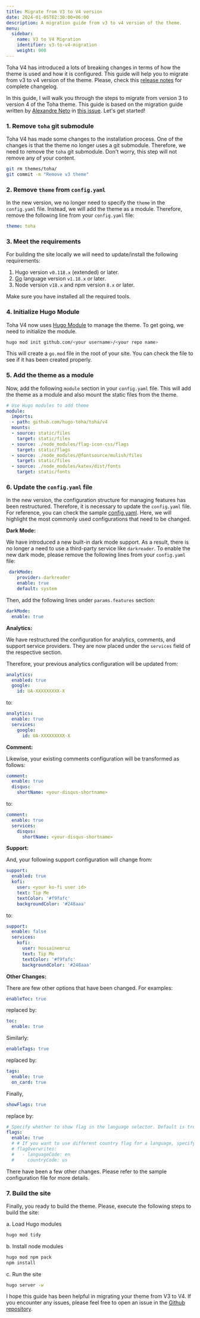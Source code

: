 ```yaml
---
title: Migrate from V3 to V4 version
date: 2024-01-05T02:30:00+06:00
description: A migration guide from v3 to v4 version of the theme.
menu:
  sidebar:
    name: V3 to V4 Migration
    identifier: v3-to-v4-migration
    weight: 900
---
```


Toha V4 has introduced a lots of breaking changes in terms of how the theme is used and how it is configured. This guide will help you to migrate from v3 to v4 version of the theme. Please, check this [release notes](https://github.com/hugo-toha/toha/releases/tag/v4.0.0) for complete changelog.

In this guide, I will walk you through the steps to migrate from version 3 to version 4 of the Toha theme. This guide is based on the migration guide written by [Alexandre Neto](https://github.com/SrNetoChan) in [this issue](https://github.com/hugo-toha/toha/issues/852). Let's get started!

### 1. Remove `toha` git submodule

Toha V4 has made some changes to the installation process. One of the changes is that the theme no longer uses a git submodule. Therefore, we need to remove the `toha` git submodule. Don't worry, this step will not remove any of your content.

```bash
git rm themes/toha/
git commit -m "Remove v3 theme"
```

### 2. Remove `theme` from `config.yaml`

In the new version, we no longer need to specify the `theme` in the `config.yaml` file. Instead, we will add the theme as a module. Therefore, remove the following line from your `config.yaml` file:

```yaml
theme: toha
```

### 3. Meet the requirements

For building the site locally we will need to update/install the following requirements:

1. Hugo version `v0.118.x` (extended) or later.
2. [Go](https://go.dev/doc/install) language version `v1.18.x` or later.
3. Node version `v18.x` and npm version `8.x` or later.

Make sure you have installed all the required tools.

### 4. Initialize Hugo Module

Toha V4 now uses [Hugo Module](https://gohugo.io/hugo-modules/) to manage the theme. To get going, we need to initialize the module.

```bash
hugo mod init github.com/<your username>/<your repo name>
```

This will create a `go.mod` file in the root of your site. You can check the file to see if it has been created properly.

### 5. Add the theme as a module

Now, add the following `module` section in your `config.yaml` file. This will add the theme as a module and also mount the static files from the theme.

```yaml
# Use Hugo modules to add theme
module:
  imports:
  - path: github.com/hugo-toha/toha/v4
  mounts:
  - source: static/files
    target: static/files
  - source: ./node_modules/flag-icon-css/flags
    target: static/flags
  - source: ./node_modules/@fontsource/mulish/files
    target: static/files
  - source: ./node_modules/katex/dist/fonts
    target: static/fonts
```

### 6. Update the `config.yaml` file

In the new version, the configuration structure for managing features has been restructured. Therefore, it is necessary to update the `config.yaml` file. For reference, you can check the sample [config.yaml](https://github.com/hugo-toha/hugo-toha.github.io/blob/main/config.yaml). Here, we will highlight the most commonly used configurations that need to be changed.

**Dark Mode:**

We have introduced a new built-in dark mode support. As a result, there is no longer a need to use a third-party service like `darkreader`. To enable the new dark mode, please remove the following lines from your `config.yaml` file:

```yaml
 darkMode:
    provider: darkreader
    enable: true
    default: system
```

Then, add the following lines under `params.features` section:

```yaml
darkMode:
  enable: true
```

**Analytics:**

We have restructured the configuration for analytics, comments, and support service providers. They are now placed under the `services` field of the respective section.

Therefore, your previous analytics configuration will be updated from:

```yaml
analytics:
  enabled: true
  google:
    id: UA-XXXXXXXXX-X
```

to:

```yaml
analytics:
  enable: true
  services:
    google:
      id: UA-XXXXXXXXX-X
```

**Comment:**

Likewise, your existing comments configuration will be transformed as follows:

```yaml
comment:
  enable: true
  disqus:
    shortName: <your-disqus-shortname>
```

to:

```yaml
comment:
  enable: true
  services:
    disqus:
      shortName: <your-disqus-shortname>
```

**Support:**

And, your following support configuration will change from:

```yaml
support:
  enabled: true
  kofi:
    user: <your ko-fi user id>
    text: Tip Me
    textColor: '#f9fafc'
    backgroundColor: '#248aaa'
```

to:

```yaml
support:
  enable: false
  services:
    kofi:
      user: hossainemruz
      text: Tip Me
      textColor: '#f9fafc'
      backgroundColor: '#248aaa'
```

**Other Changes:**

There are few other options that have been changed. For examples:

```yaml
enableToc: true
```

replaced by:

```yaml
toc:
  enable: true
```

Similarly:

```yaml
enableTags: true
```

replaced by:

```yaml
tags:
  enable: true
  on_card: true
```

Finally,

```yaml
showFlags: true
```

replace by:

```yaml
# Specify whether to show flag in the language selector. Default is true.
flags:
  enable: true
  # # If you want to use different country flag for a language, specify them here.
  # flagOverwrites:
  #   - languageCode: en
  #     countryCode: us

```

There have been a few other changes. Please refer to the sample configuration file for more details.

### 7. Build the site

Finally, you ready to build the theme. Please, execute the following steps to build the site:

a. Load Hugo modules

```bash
hugo mod tidy
```

b. Install node modules

```bash
hugo mod npm pack
npm install
```

c. Run the site

```bash
hugo server -w
```

I hope this guide has been helpful in migrating your theme from V3 to V4. If you encounter any issues, please feel free to open an issue in the [Github repository](https://github.com/hugo-toha/toha).

